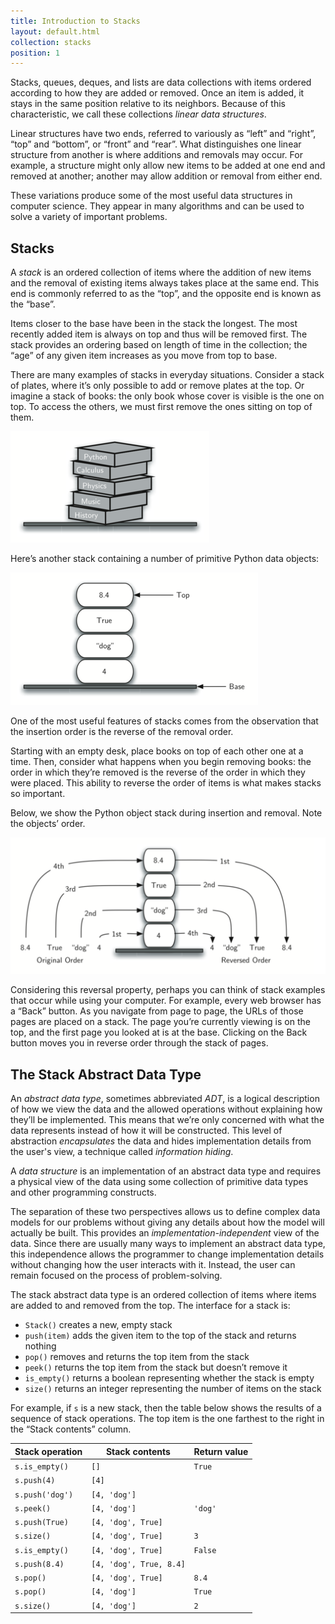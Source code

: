 ```yaml
---
title: Introduction to Stacks
layout: default.html
collection: stacks
position: 1
---
```


Stacks, queues, deques, and lists are data collections with items ordered according to how they are added or removed. Once an item is added, it stays in the same position relative to its neighbors. Because of this characteristic, we call these collections *linear data structures*.

Linear structures have two ends, referred to variously as “left” and “right”, “top” and “bottom”, or “front” and “rear”. What distinguishes one linear structure from another is where additions and removals may occur. For example, a structure might only allow new items to be added at one end and removed at another; another may allow addition or removal from either end.

These variations produce some of the most useful data structures in computer science. They appear in many algorithms and can be used to solve a variety of important problems.

Stacks
---

A *stack* is an ordered collection of items where the addition of new items and the removal of existing items always takes place at the same end. This end is commonly referred to as the “top”, and the opposite end is known as the “base”.

Items closer to the base have been in the stack the longest. The most recently added item is always on top and thus will be removed first. The stack provides an ordering based on length of time in the collection; the “age” of any given item increases as you move from top to base.

There are many examples of stacks in everyday situations. Consider a stack of plates, where it’s only possible to add or remove plates at the top. Or imagine a stack of books: the only book whose cover is visible is the one on top. To access the others, we must first remove the ones sitting on top of them.

![A stack of books](figures/bookstack2.png)

Here’s another stack containing a number of primitive Python data objects:

![A stack of primitive Python objects](figures/primitive.png)

One of the most useful features of stacks comes from the observation that the insertion order is the reverse of the removal order.

Starting with an empty desk, place books on top of each other one at a time. Then, consider what happens when you begin removing books: the order in which they’re removed is the reverse of the order in which they were placed. This ability to reverse the order of items is what makes stacks so important.

Below, we show the Python object stack during insertion and removal. Note the objects’ order.

![The reversal property of stacks](figures/simple-reversal.png)

Considering this reversal property, perhaps you can think of stack examples that occur while using your computer. For example, every web browser has a “Back” button. As you navigate from page to page, the URLs of those pages are placed on a stack. The page you’re currently viewing is on the top, and the first page you looked at is at the base. Clicking on the Back button moves you in reverse order through the stack of pages.

The Stack Abstract Data Type
---

An *abstract data type*, sometimes abbreviated *ADT*, is a logical description of how we view the data and the allowed operations without explaining how they’ll be implemented. This means that we’re only concerned with what the data represents instead of how it will be constructed. This level of abstraction *encapsulates* the data and hides implementation details from the user's view, a technique called *information hiding*.

A *data structure* is an implementation of an abstract data type and requires a physical view of the data using some collection of primitive data types and other programming constructs.

The separation of these two perspectives allows us to define complex data models for our problems without giving any details about how the model will actually be built. This provides an *implementation-independent* view of the data. Since there are usually many ways to implement an abstract data type, this independence allows the programmer to change implementation details without changing how the user interacts with it. Instead, the user can remain focused on the process of problem-solving.

The stack abstract data type is an ordered collection of items where items are added to and removed from the top. The interface for a stack is:

-   `Stack()` creates a new, empty stack
-   `push(item)` adds the given item to the top of the stack and returns nothing
-   `pop()` removes and returns the top item from the stack
-   `peek()` returns the top item from the stack but doesn’t remove it
-   `is_empty()` returns a boolean representing whether the stack is empty
-   `size()` returns an integer representing the number of items on the stack

For example, if `s` is a new stack, then the table below shows the results of a sequence of stack operations. The top item is the one farthest to the right in the “Stack contents” column.

Stack operation | Stack contents | Return value
--- | --- | ---
`s.is_empty()` | `[]` | `True`
`s.push(4)` | `[4]` |
`s.push('dog')` | `[4, 'dog']` |
`s.peek()` | `[4, 'dog']` | `'dog'`
`s.push(True)` | `[4, 'dog', True]` |
`s.size()` | `[4, 'dog', True]` | `3`
`s.is_empty()` | `[4, 'dog', True]` | `False`
`s.push(8.4)` | `[4, 'dog', True, 8.4]` |
`s.pop()` | `[4, 'dog', True]` | `8.4`
`s.pop()` | `[4, 'dog']` | `True`
`s.size()` | `[4, 'dog']` | `2`
